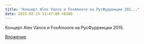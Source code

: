 ```yaml
---
title: "Концерт Alex Vance и FoxAmoore на РусФурренции 201..."
date: 2015-02-15 11:47:00 +0300
---
```


Концерт Alex Vance и FoxAmoore на РусФурренции 2015.

[Вложение](https://vk.com/video41076938_170830616)
